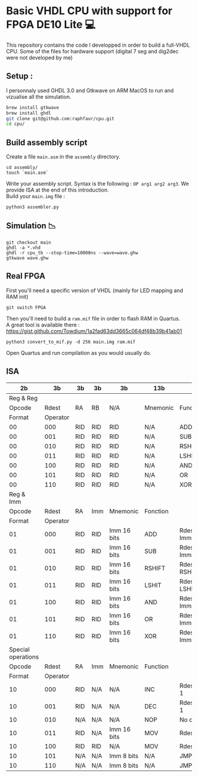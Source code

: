 

# Basic VHDL CPU with support for FPGA DE10 Lite 💻 </h2>

This repository contains the code I developped in order to build a full-VHDL CPU.
Some of the files for hardware support (digital 7 seg and dig2dec were not developed by me)

## Setup :
I personnaly used GHDL 3.0 and Gtkwave on ARM MacOS to run and vizualise all the simulation.
```bash
brew install gtkwave
brew install ghdl
git clone git@github.com:raphfaur/cpu.git
cd cpu/
```

## Build assembly script
Create a file `main.asm` in the `assembly` directory.
```
cd assembly/
touch `main.asm`
```
Write your assembly script. Syntax is the following : `OP arg1 arg2 arg3`. We provide ISA at the end of this introduction.  
Build your `main.img` file :
```
python3 assembler.py
```

## Simulation 📉

```
git checkout main
ghdl -a *.vhd
ghdl -r cpu_tb --stop-time=10000ns --wave=wave.ghw
gtkwave wave.ghw
```

## Real FPGA

First you'll need a specific version of VHDL (mainly for LED mapping and RAM init)
```
git switch FPGA
```
Then you'll need to build a `ram.mif` file in order to flash RAM in Quartus.  
A great tool is available there : https://gist.github.com/Towdium/1a2fad63dd3665c064df48b39b41ab01
```
python3 convert_to_mif.py -d 256 main.img ram.mif
```

Open Quartus and run compilation as you would usually do.

## ISA

| 2b                 | 3b        | 3b  | 3b  | 3b          | 13b      |                      |
| ------------------ | --------- | --- | --- | ----------- | -------- | -------------------- |
| Reg & Reg          |
| Opcode             | Rdest     | RA  | RB  | N/A         | Mnemonic | Function             |
| Format             | Operator  |     |     |             |          |                      |  |
| 00                 | 000       | RID | RID | RID         | N/A      | ADD                  | Rdest= RA + RB |
| 00                 | 001       | RID | RID | RID         | N/A      | SUB                  | Rdest= RA - RB |
| 00                 | 010       | RID | RID | RID         | N/A      | RSHIFT               | Rdest= RSHIFTRA(RB) |
| 00                 | 011       | RID | RID | RID         | N/A      | LSHIT                | Rdest= LSHIFTRA(RB) |
| 00                 | 100       | RID | RID | RID         | N/A      | AND                  | Rdest= RA AND RB |
| 00                 | 101       | RID | RID | RID         | N/A      | OR                   | Rdest= RA OR RB |
| 00                 | 110       | RID | RID | RID         | N/A      | XOR                  | Rdest= RB XOR RA |
| Reg & Imm          |
| Opcode             | Rdest     | RA  | Imm | Mnemonic    | Fonction |
| Format             | Operator  |     |     |             |          |                      |  |
| 01                 | 000       | RID | RID | Imm 16 bits | ADD      | Rdest= RA + Imm      |
| 01                 | 001       | RID | RID | Imm 16 bits | SUB      | Rdest= RA - Imm      |
| 01                 | 010       | RID | RID | Imm 16 bits | RSHIFT   | Rdest= RSHIFTRA(Imm) |
| 01                 | 011       | RID | RID | Imm 16 bits | LSHIT    | Rdest= LSHIFTRA(Imm) |
| 01                 | 100       | RID | RID | Imm 16 bits | AND      | Rdest= RA AND Imm    |
| 01                 | 101       | RID | RID | Imm 16 bits | OR       | Rdest= RA OR Imm     |
| 01                 | 110       | RID | RID | Imm 16 bits | XOR      | Rdest= RA XOR Imm    |
| Special operations |
| Opcode             | Rdest     | RA  | Imm | Mnemonic    | Function |
| Format             | Operator  |     |     |             |          |                      |
| 10                 | 000       | RID | N/A | N/A         | INC      | Rdest = Rdest + 1    |
| 10                 | 001       | RID | N/A | N/A         | DEC      | Rdest = Rdest - 1    |
| 10                 | 010       | N/A | N/A | N/A         | NOP      | No operation         |
| 10                 | 011       | RID | N/A | Imm 16 bits | MOV      | Rdest = Imm          |
| 10                 | 100       | RID | RID | N/A         | MOV      | Rdest = RA           |
| 10                 | 101       | N/A | N/A | Imm 8 bits  | N/A      | JMP                  | Jump to Imm |
| 10                 | 110       | N/A | N/A | Imm 8 bits  | N/A      | JMPZ                 | Jmp if zf = 0 |
